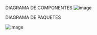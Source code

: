 DIAGRAMA DE COMPONENTES 
![image](https://github.com/user-attachments/assets/80ee8d5b-dee5-4192-a306-bc82cfca8601)


DIAGRAMA DE PAQUETES

![image](https://github.com/user-attachments/assets/e0711a17-a27e-4699-b8bf-c00fcd59e5be)
